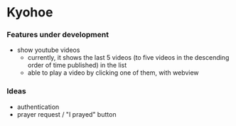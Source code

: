 # Kyohoe

### Features under development
- show youtube videos
  - currently, it shows the last 5 videos (to five videos in the descending order of time published) in the list
  - able to play a video by clicking one of them, with webview

### Ideas
- authentication
- prayer request / "I prayed" button
